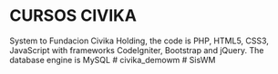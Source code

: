 # CURSOS CIVIKA
System to Fundacion Civika Holding, the code is PHP, HTML5, CSS3, JavaScript with frameworks CodeIgniter, Bootstrap and jQuery. The database engine is MySQL 
#   c i v i k a _ d e m o w m  
 #   S i s W M  
 